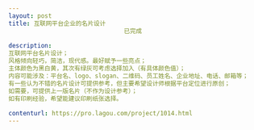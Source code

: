 ```yaml
---                
layout: post       
title: 互联网平台企业的名片设计
                                已完成
           
description: 
互联网平台名片设计；
风格倾向轻巧，简洁，现代感。最好赋予一些亮点；
主体颜色为黑白黄，其次有绿灰可考虑选择加入（有具体颜色值）；
内容可能涉及：平台名、logo、slogan、二维码、员工姓名、企业地址、电话、邮箱等；
有一些认为不错的名片设计可提供参考，但主要希望设计师根据平台定位进行原创；
如需要，可提供上一版名片（不作为设计参考）；
如有印刷经验，希望能建议印刷纸张选择。
     
contenturl: https://pro.lagou.com/project/1014.html      
---                 
```

